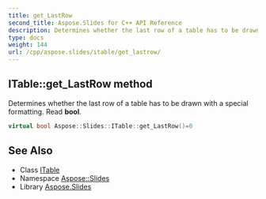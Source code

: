 ```yaml
---
title: get_LastRow
second_title: Aspose.Slides for C++ API Reference
description: Determines whether the last row of a table has to be drawn with a special formatting. Read bool.
type: docs
weight: 144
url: /cpp/aspose.slides/itable/get_lastrow/
---
```

## ITable::get_LastRow method


Determines whether the last row of a table has to be drawn with a special formatting. Read **bool**.

```cpp
virtual bool Aspose::Slides::ITable::get_LastRow()=0
```

## See Also

* Class [ITable](../)
* Namespace [Aspose::Slides](../../)
* Library [Aspose.Slides](../../../)
